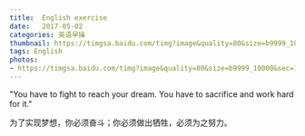 ```yaml
---
title:  English exercise
date:   2017-05-02
categories: 英语早操
thumbnail: https://timgsa.baidu.com/timg?image&quality=80&size=b9999_10000&sec=1493725106858&di=df52b9c9c7db0a7ef6e3065ff06ec931&imgtype=0&src=http%3A%2F%2Fphotos.tuchong.com%2F368340%2Ff%2F22483589.jpg
tags: English
photos:
- https://timgsa.baidu.com/timg?image&quality=80&size=b9999_10000&sec=1493725106858&di=df52b9c9c7db0a7ef6e3065ff06ec931&imgtype=0&src=http%3A%2F%2Fphotos.tuchong.com%2F368340%2Ff%2F22483589.jpg
---
```


"You have to fight to reach your dream. You have to sacrifice and work hard for it."
<p>为了实现梦想，你必须奋斗；你必须做出牺牲，必须为之努力。</p>
